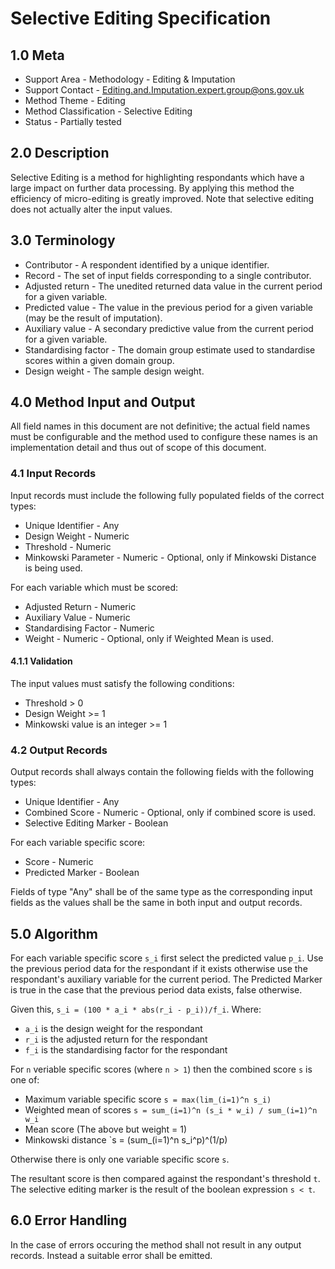 # Selective Editing Specification

## 1.0 Meta

* Support Area - Methodology - Editing & Imputation
* Support Contact - <Editing.and.Imputation.expert.group@ons.gov.uk>
* Method Theme - Editing
* Method Classification - Selective Editing
* Status - Partially tested

## 2.0 Description

Selective Editing is a method for highlighting respondants which have a
large impact on further data processing. By applying this method the
efficiency of micro-editing is greatly improved. Note that selective editing
does not actually alter the input values.

## 3.0 Terminology

* Contributor - A respondent identified by a unique identifier.
* Record - The set of input fields corresponding to a single contributor.
* Adjusted return - The unedited returned data value in the current period for
    a given variable.
* Predicted value - The value in the previous period for a given variable
    (may be the result of imputation).
* Auxiliary value - A secondary predictive value from the current period for
    a given variable.
* Standardising factor - The domain group estimate used to standardise scores
    within a given domain group.
* Design weight - The sample design weight.

## 4.0 Method Input and Output

All field names in this document are not definitive; the actual field names
must be configurable and the method used to configure these names is an
implementation detail and thus out of scope of this document.

### 4.1 Input Records

Input records must include the following fully populated fields of the correct
types:

* Unique Identifier - Any
* Design Weight - Numeric
* Threshold - Numeric
* Minkowski Parameter - Numeric - Optional, only if Minkowski Distance is
    being used.

For each variable which must be scored:

* Adjusted Return - Numeric
* Auxiliary Value - Numeric
* Standardising Factor - Numeric
* Weight - Numeric - Optional, only if Weighted Mean is used.

#### 4.1.1 Validation

The input values must satisfy the following conditions:

* Threshold > 0
* Design Weight >= 1
* Minkowski value is an integer  >= 1

### 4.2 Output Records

Output records shall always contain the following fields with the following
types:

* Unique Identifier - Any
* Combined Score - Numeric - Optional, only if combined score is used.
* Selective Editing Marker - Boolean

For each variable specific score:

* Score - Numeric
* Predicted Marker - Boolean

Fields of type "Any" shall be of the same type as the corresponding input
fields as the values shall be the same in both input and output records.

## 5.0 Algorithm

For each variable specific score `s_i` first select the predicted value `p_i`.
Use the previous period data for the respondant if it exists otherwise use the
respondant's auxiliary variable for the current period. The Predicted Marker
is true in the case that the previous period data exists, false otherwise.

Given this, `s_i = (100 * a_i * abs(r_i - p_i))/f_i`.
Where:

* `a_i` is the design weight for the respondant
* `r_i` is the adjusted return for the respondant
* `f_i` is the standardising factor for the respondant

For `n` veriable specific scores (where `n > 1`) then the combined score `s`
is one of:

* Maximum variable specific score `s = max(lim_(i=1)^n s_i)`
* Weighted mean of scores `s = sum_(i=1)^n (s_i * w_i) / sum_(i=1)^n w_i`
* Mean score (The above but weight = 1)
* Minkowski distance `s = (sum_(i=1)^n s_i^p)^(1/p)

Otherwise there is only one variable specific score `s`.

The resultant score is then compared against the respondant's threshold `t`.
The selective editing marker is the result of the boolean expression `s < t`.

## 6.0 Error Handling

In the case of errors occuring the method shall not result in any output records.
Instead a suitable error shall be emitted.
